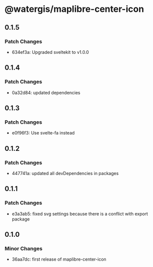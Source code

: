# @watergis/maplibre-center-icon

## 0.1.5

### Patch Changes

- 634ef3a: Upgraded sveltekit to v1.0.0

## 0.1.4

### Patch Changes

- 0a32d84: updated dependencies

## 0.1.3

### Patch Changes

- e0f96f3: Use svelte-fa instead

## 0.1.2

### Patch Changes

- 447741a: updated all devDependencies in packages

## 0.1.1

### Patch Changes

- e3a3ab5: fixed svg settings because there is a conflict with export package

## 0.1.0

### Minor Changes

- 36aa7dc: first release of maplibre-center-icon

